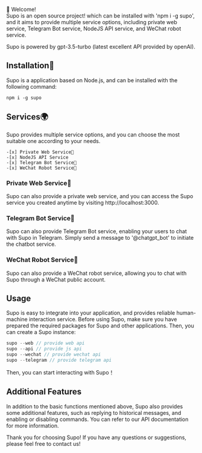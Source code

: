 👋 Welcome!  
Supo is an open source project! which can be installed with 'npm i -g supo', and it aims to provide multiple service options, including private web service, Telegram Bot service, NodeJS API service, and WeChat robot service.

Supo is powered by gpt-3.5-turbo (latest excellent API provided by openAI).

## Installation🤖

Supo is a application based on Node.js, and can be installed with the following command:

```
npm i -g supo
```

## Services🌍

Supo provides multiple service options, and you can choose the most suitable one according to your needs.
```
-[x] Private Web Service🚀  
-[x] NodeJS API Service   
-[x] Telegram Bot Service🤖  
-[x] WeChat Robot Service💬   
```
### Private Web Service🚀


Supo can also provide a private web service, and you can access the Supo service you created anytime by visiting http://localhost:3000.

### Telegram Bot Service🤖

Supo can also provide Telegram Bot service, enabling your users to chat with Supo in Telegram. Simply send a message to '@chatgpt_bot' to initiate the chatbot service.

### WeChat Robot Service💬


Supo can also provide a WeChat robot service, allowing you to chat with Supo through a WeChat public account.

## Usage

Supo is easy to integrate into your application, and provides reliable human-machine interaction service. Before using Supo, make sure you have prepared the required packages for Supo and other applications. Then, you can create a Supo instance:

```javascript
supo --web // provide web api
supo --api // provide js api
supo --wechat // provide wechat api
supo --telegram // provide telegram api
```

Then, you can start interacting with Supo！
## Additional Features

In addition to the basic functions mentioned above, Supo also provides some additional features, such as replying to historical messages, and enabling or disabling commands. You can refer to our API documentation for more information.

Thank you for choosing Supo! If you have any questions or suggestions, please feel free to contact us!